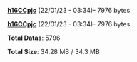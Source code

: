 [**h16CCpjc**](/data/h16CCpjc.txt) (22/01/23 - 03:34)- 7976 bytes

[**h16CCpjc**](/data/h16CCpjc.txt) (22/01/23 - 03:34)- 7976 bytes

**Total Datas**: 5796

**Total Size**: 34.28 MB / 34.3 MB